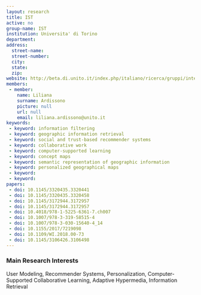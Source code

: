 ```yaml
---
layout: research
title: IST
active: no
group-name: IST
institution: Universita' di Torino
department: 
address: 
  street-name: 
  street-number: 
  city: 
  state: 
  zip: 
website: http://beta.di.unito.it/index.php/italiano/ricerca/gruppi/intelligent-semantic-technologies/presentazione
members: 
 - member: 
    name: Liliana
    surname: Ardissono
    picture: null
    url: null
    email: liliana.ardissono@unito.it
keywords: 
 - keyword: information filtering
 - keyword: geographic information retrieval
 - keyword: social and trust-based recommender systems
 - keyword: collaborative work
 - keyword: computer-supported learning
 - keyword: concept maps
 - keyword: semantic representation of geographic information
 - keyword: personalized geographical maps
 - keyword: 
 - keyword: 
papers: 
 - doi: 10.1145/3320435.3320441
 - doi: 10.1145/3320435.3320458
 - doi: 10.1145/3172944.3172957
 - doi: 10.1145/3172944.3172957
 - doi: 10.4018/978-1-5225-6361-7.ch007
 - doi: 10.1007/978-3-319-58515-4
 - doi: 10.1007/978-3-030-15640-4_14
 - doi: 10.1155/2017/7219098
 - doi: 10.1109/WI.2018.00-73
 - doi: 10.1145/3106426.3106498
---
```



### Main Research Interests
User Modeling, Recommender Systems, Personalization, Computer-Supported Collaborative Learning, Adaptive Hypermedia, Information Retrieval